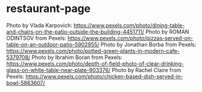 # restaurant-page






Photo by Vlada Karpovich: https://www.pexels.com/photo/dining-table-and-chairs-on-the-patio-outside-the-building-4451711/
Photo by ROMAN ODINTSOV from Pexels: https://www.pexels.com/photo/pizzas-served-on-table-on-an-outdoor-patio-5902955/
Photo by Jonathan Borba from Pexels: https://www.pexels.com/photo/potted-green-plants-in-modern-cafe-5379708/
Photo by Ibrahim Boran from Pexels: https://www.pexels.com/photo/depth-of-field-photo-of-clear-drinking-glass-on-white-table-near-plate-903376/
Photo by Rachel Claire from Pexels: https://www.pexels.com/photo/chicken-based-dish-served-in-bowl-5863607/